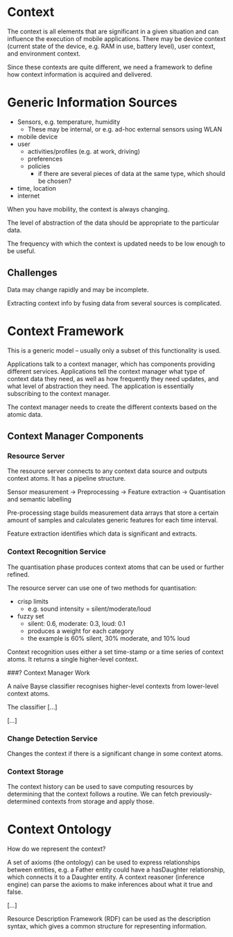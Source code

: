 # Context

The context is all elements that are significant in a given situation and can influence the execution of mobile applications. There may be device context (current state of the device, e.g. RAM in use, battery level), user context, and environment context.

Since these contexts are quite different, we need a framework to define how context information is acquired and delivered.

# Generic Information Sources

- Sensors, e.g. temperature, humidity
    - These may be internal, or e.g. ad-hoc external sensors using WLAN
- mobile device
- user
    - activities/profiles (e.g. at work, driving)
    - preferences
    - policies
        - if there are several pieces of data at the same type, which should be chosen?
- time, location
- internet

When you have mobility, the context is always changing.

The level of abstraction of the data should be appropriate to the particular data.

The frequency with which the context is updated needs to be low enough to be useful.

## Challenges

Data may change rapidly and may be incomplete.

Extracting context info by fusing data from several sources is complicated.

# Context Framework

This is a generic model – usually only a subset of this functionality is used.

Applications talk to a context manager, which has components providing different services. Applications tell the context manager what type of context data they need, as well as how frequently they need updates, and what level of abstraction they need. The application is essentially subscribing to the context manager.

The context manager needs to create the different contexts based on the atomic data.

## Context Manager Components

### Resource Server

The resource server connects to any context data source and outputs context atoms. It has a pipeline structure.

Sensor measurement -> Preprocessing -> Feature extraction -> Quantisation and semantic labelling

Pre-processing stage builds measurement data arrays that store a certain amount of samples and calculates generic features for each time interval.

Feature extraction identifies which data is significant and extracts.

### Context Recognition Service

The quantisation phase produces context atoms that can be used or further refined.

The resource server can use one of two methods for quantisation:

- crisp limits
    - e.g. sound intensity = silent/moderate/loud
- fuzzy set
    - silent: 0.6, moderate: 0.3, loud: 0.1
    - produces a weight for each category
    - the example is 60% silent, 30% moderate, and 10% loud

Context recognition uses either a set time-stamp or a time series of context atoms. It returns a single higher-level context.

###? Context Manager Work

A naïve Bayse classifier recognises higher-level contexts from lower-level context atoms.

The classifier […]

[…]

### Change Detection Service

Changes the context if there is a significant change in some context atoms.

### Context Storage

The context history can be used to save computing resources by determining that the context follows a routine. We can fetch previously-determined contexts from storage and apply those.

# Context Ontology

How do we represent the context?

A set of axioms (the ontology) can be used to express relationships between entities, e.g. a Father entity could have a hasDaughter relationship, which connects it to a Daughter entity. A context reasoner (inference engine) can parse the axioms to make inferences about what it true and false.

[…]

Resource Description Framework (RDF) can be used as the description syntax, which gives a common structure for representing information.
